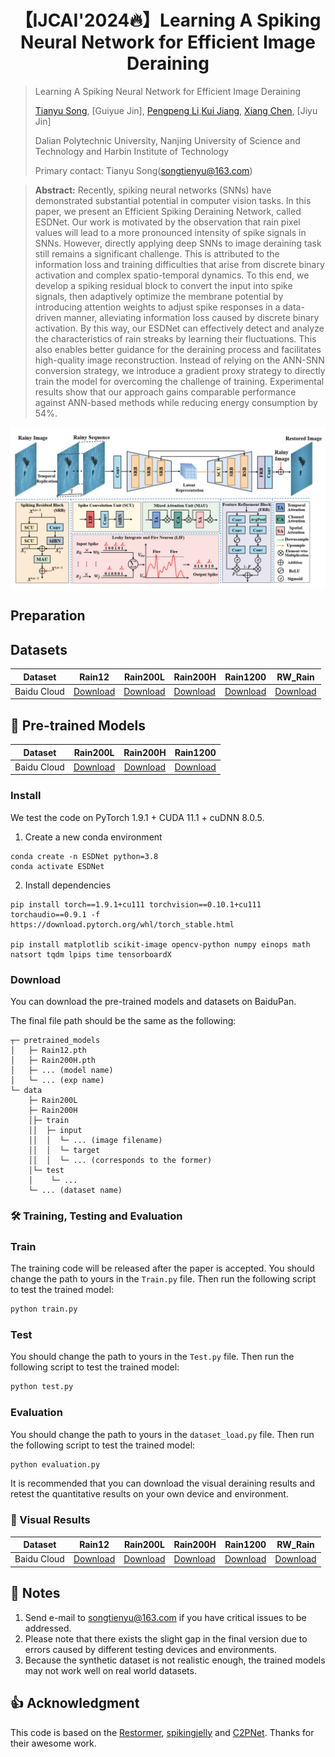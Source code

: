 <!---
# Learning A Spiking Neural Network for Efficient Image Deraining
[![GoogleDrive](https://img.shields.io/badge/Data-GoogleDrive-brightgreen)](https://drive.google.com/drive/folders/1KRR_L276nviPT9JFPL9zfBiZVKJO6dM1?usp=drive_link)
[![BaiduPan](https://img.shields.io/badge/Data-BaiduPan-brightgreen)](https://pan.baidu.com/s/1TlgoslD-hIzySDL8l6gekw?pwd=pu2t)
--->
<div align="center">

# 【IJCAI'2024🔥】Learning A Spiking Neural Network for Efficient Image Deraining
</div>

> Learning A Spiking Neural Network for Efficient Image Deraining
> 
>  [Tianyu Song](https://scholar.google.com/citations?user=wA3Op6cAAAAJ&hl=zh-CN), [Guiyue Jin], [Pengpeng Li](https://github.com/halamadrid-lpp),[Kui Jiang](https://homepage.hit.edu.cn/jiangkui), [Xiang Chen](https://cschenxiang.github.io/), [Jiyu Jin]
>
> Dalian Polytechnic University, Nanjing University of Science and Technology and Harbin Institute of Technology
>
> Primary contact: Tianyu Song(songtienyu@163.com)

> **Abstract:** 
Recently, spiking neural networks (SNNs) have demonstrated substantial potential in computer vision tasks.
In this paper, we present an Efficient Spiking Deraining Network, called ESDNet.
Our work is motivated by the observation that rain pixel values will lead to a more pronounced intensity of spike signals in SNNs. However, directly applying deep SNNs to image deraining task still remains a significant challenge.
This is attributed to the information loss and training difficulties that arise from discrete binary activation and complex spatio-temporal dynamics.
To this end, we develop a spiking residual block to convert the input into spike signals, then adaptively optimize the membrane potential by introducing attention weights to adjust spike responses in a data-driven manner, alleviating information loss caused by discrete binary activation.
By this way, our ESDNet can effectively detect and analyze the characteristics of rain streaks by learning their fluctuations. This also enables better guidance for the deraining process and facilitates high-quality image reconstruction.
Instead of relying on the ANN-SNN conversion strategy, we introduce a gradient proxy strategy to directly train the model for overcoming the challenge of training. 
Experimental results show that our approach gains comparable performance against ANN-based methods while reducing energy consumption by 54\%. 

![ESDNet](arch.png)

<!---
## News

- **July 4, 2023:** Paper submitted. 
- **Sep 13, 2023:** The basic version is released, including codes, pre-trained models on the Sate 1k dataset, and the used dataset.
- **Sep 14, 2023:** RICE dataset updated.
  ** Sep 15, 2023:** The [visual results on Sate 1K](https://pan.baidu.com/s/1dToHnHI9GVaHQ3-I6OIbpA?pwd=rs1k) and [real-world dataset RSSD300](https://pan.baidu.com/s/1OZUWj8eo6EmP5Rh8DE1mrA?pwd=8ad5) are updated.-->


## Preparation

## Datasets
<table>
<thead>
  <tr>
    <th>Dataset</th>
    <th>Rain12</th>
    <th>Rain200L</th>
    <th>Rain200H</th>
    <th>Rain1200</th>
    <th>RW_Rain</th>
  </tr>
</thead>
<tbody>
  <tr>
    <td>Baidu Cloud</td>
    <td> <a href="https://pan.baidu.com/s/1mrXshB3Y0qO205aRR_lZaw?pwd=9ojl 提取码：9ojl">Download</a> </td>
    <td align="center"> <a href="https://pan.baidu.com/s/1wzvNW7UgLsSZbLd_lFfpyA?pwd=s6v0 提取码：s6v0 ">Download</a> </td>
    <td> <a href="https://pan.baidu.com/s/1pPF4CL7rvKRVvkVkJ0C8RA?pwd=k2iv 提取码：k2iv">Download</a> </td>
    <td> <a href="https://pan.baidu.com/s/1RlzbJa8XtCBUHXrJfxqiIQ?pwd=ajnz 提取码：ajnz">Download</a> </td>
    <td> <a href="https://pan.baidu.com/s/1GM85dkgxf8CyuwlhOV4e8Q?pwd=23vf 提取码：23vf">Download</a> </td>
  </tr>
</tbody>
</table>

## 🤖 Pre-trained Models
<table>
<thead>
  <tr>
    <th>Dataset</th>
    <th>Rain200L</th>
    <th>Rain200H</th>
    <th>Rain1200</th>
  </tr>
</thead>
<tbody>
  <tr>
    <td>Baidu Cloud</td>
    <td> <a href="https://pan.baidu.com/s/1Fzl0aHfGo2DoQdeJN7zIZQ?pwd=swq2 提取码：swq2">Download</a> </td>
    <td align="center"> <a href="https://pan.baidu.com/s/1Gp7bN2IU74EOSuIOr-duGg?pwd=4w57 提取码：4w57">Download</a> </td>
    <td > <a href="https://pan.baidu.com/s/1s6IybtRMsPF0dhEt2Z0sRQ?pwd=9d03 提取码：9d03">Download</a> </td>
  </tr>
</tbody>
</table>

### Install

We test the code on PyTorch 1.9.1 + CUDA 11.1 + cuDNN 8.0.5.

1. Create a new conda environment
```
conda create -n ESDNet python=3.8
conda activate ESDNet 
```

2. Install dependencies
```
pip install torch==1.9.1+cu111 torchvision==0.10.1+cu111 torchaudio==0.9.1 -f https://download.pytorch.org/whl/torch_stable.html

pip install matplotlib scikit-image opencv-python numpy einops math natsort tqdm lpips time tensorboardX
```

### Download

You can download the pre-trained models and datasets on BaiduPan.

The final file path should be the same as the following:

```
┬─ pretrained_models
│   ├─ Rain12.pth
│   ├─ Rain200H.pth
│   ├─ ... (model name)
│   └─ ... (exp name)
└─ data
    ├─ Rain200L
    ├─ Rain200H
    │├─ train
    ││  ├─ input
    ││  │  └─ ... (image filename)
    ││  │  └─ target
    ││  │  └─ ... (corresponds to the former)
    │└─ test
    │    └─ ...
    └─ ... (dataset name)

```
### 🛠️ Training, Testing and Evaluation

### Train
The training code will be released after the paper is accepted.
You should change the path to yours in the `Train.py` file.  Then run the following script to test the trained model:

```sh
python train.py
```

### Test
You should change the path to yours in the `Test.py` file.  Then run the following script to test the trained model:

```sh
python test.py
```


### Evaluation
You should change the path to yours in the `dataset_load.py` file.  Then run the following script to test the trained model:

```sh
python evaluation.py
```
It is recommended that you can download the visual deraining results and retest the quantitative results on your own device and environment.


### 🚀 Visual Results

<table>
<thead>
  <tr>
    <th>Dataset</th>
    <th>Rain12</th>
    <th>Rain200L</th>
    <th>Rain200H</th>
    <th>Rain1200</th>
    <th>RW_Rain</th>
  </tr>
</thead>
<tbody>
  <tr>
    <td>Baidu Cloud</td>
    <td> <a href="https://pan.baidu.com/s/1ch1H426nQGhRzHZDnF0NAA?pwd=khah 提取码：khah">Download</a> </td>
    <td align="center"> <a href="https://pan.baidu.com/s/12zgi3x8YY_ZPfI6sfGgMRQ?pwd=l5rn 提取码：l5rn">Download</a> </td>
    <td> <a href="https://pan.baidu.com/s/19TkwD-XzDAIp46145wmzpw?pwd=5uw9 提取码：5uw9">Download</a> </td>
    <td> <a href="https://pan.baidu.com/s/1xT7pMxESXcMnNL72ihbiuw?pwd=v9xc 提取码：v9xc">Download</a> </td>
    <td> <a href="https://pan.baidu.com/s/1rerYW9VbEweyaVvQpO7NAA?pwd=dt70 提取码：dt70">Download</a> </td>
  </tr>
</tbody>
</table>


## 🚨 Notes

1. Send e-mail to songtienyu@163.com if you have critical issues to be addressed.
2. Please note that there exists the slight gap in the final version due to errors caused by different testing devices and environments. 
3. Because the synthetic dataset is not realistic enough, the trained models may not work well on real world datasets.


## 👍 Acknowledgment

This code is based on the [Restormer](https://github.com/swz30/Restormer), [spikingjelly](https://github.com/fangwei123456/spikingjelly) and [C2PNet](https://github.com/YuZheng9/C2PNet). Thanks for their awesome work.
